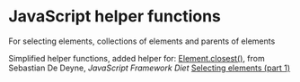 # JavaScript helper functions

For selecting elements, collections of elements and parents of elements

Simplified helper functions, added helper for: [Element.closest()](https://developer.mozilla.org/en-US/docs/Web/API/Element/closest), from Sebastian De Deyne, *JavaScript Framework Diet* [Selecting elements (part 1)](https://sebastiandedeyne.com/javascript-framework-diet/selecting-elements-part-1/)

